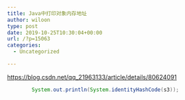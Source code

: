 ```yaml
---
title: Java中打印对象内存地址
author: wiloon
type: post
date: 2019-10-25T10:30:04+00:00
url: /?p=15063
categories:
  - Uncategorized

---
```

https://blog.csdn.net/qq_21963133/article/details/80624091

```java        String s3 = "helloworld";
        System.out.println(System.identityHashCode(s3));

```